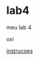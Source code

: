 # lab4

meu lab 4

oxi

[instrucoes](https://docs.google.com/document/d/1eGD9yue0L9PJrLqThg8K3tQdyoemF5iTAuHdKyT8t-A/edit?usp=sharing)